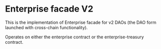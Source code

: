 # Enterprise facade V2

This is the implementation of Enterprise facade for v2 DAOs (the DAO form launched with cross-chain functionality).

Operates on either the enterprise contract or the enterprise-treasury contract.